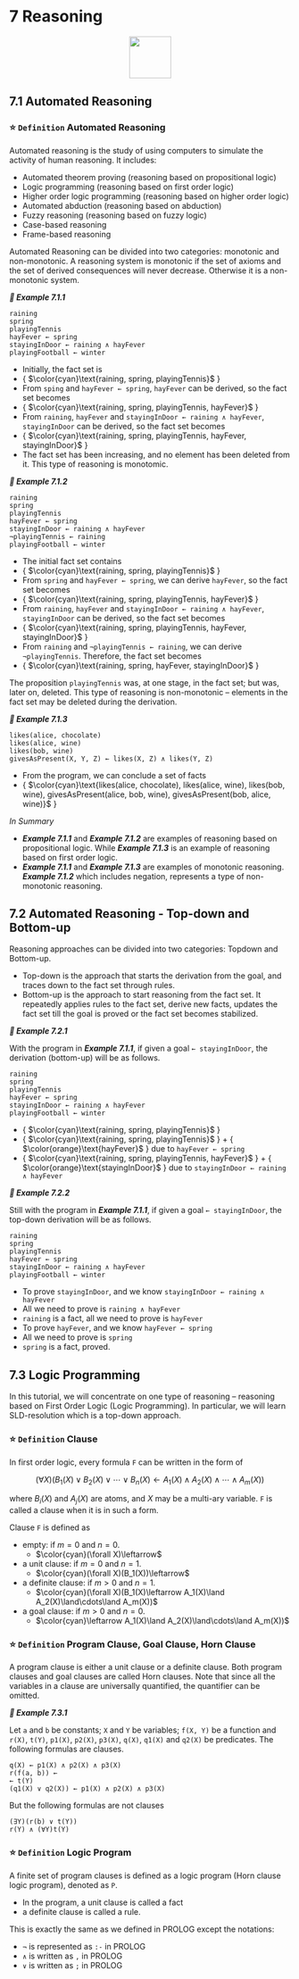 # 7 Reasoning

<p align="center"><img height="75" src="https://user-images.githubusercontent.com/19381768/227871683-af08b378-b283-470e-8b78-bc05937d585b.png"/></p>

## 7.1 Automated Reasoning

### :star: `Definition` Automated Reasoning
Automated reasoning is the study of using computers to simulate the activity of human reasoning. It includes:
- Automated theorem proving (reasoning based on propositional logic)
- Logic programming (reasoning based on first order logic)
- Higher order logic programming (reasoning based on higher order logic)
- Automated abduction (reasoning based on abduction)
- Fuzzy reasoning (reasoning based on fuzzy logic)
- Case-based reasoning
- Frame-based reasoning

Automated Reasoning can be divided into two categories: monotonic and non-monotonic. A reasoning system is monotonic if the set of axioms and the
set of derived consequences will never decrease. Otherwise it
is a non-monotonic system.

***:blue_book: Example 7.1.1***
```
raining
spring
playingTennis
hayFever ← spring
stayingInDoor ← raining ∧ hayFever
playingFootball ← winter
```
- Initially, the fact set is 
- { $\color{cyan}\text{raining, spring, playingTennis}$ }
- From `sping` and `hayFever ← spring`, `hayFever` can be derived, so the fact set becomes
- { $\color{cyan}\text{raining, spring, playingTennis, hayFever}$ }
- From `raining`, `hayFever` and `stayingInDoor ← raining ∧ hayFever`, `stayingInDoor` can be derived, so the fact set becomes
- { $\color{cyan}\text{raining, spring, playingTennis, hayFever, stayingInDoor}$ }
- The fact set has been increasing, and no element has been deleted from it. This type of reasoning is monotomic.

***:blue_book: Example 7.1.2***
```
raining
spring
playingTennis
hayFever ← spring
stayingInDoor ← raining ∧ hayFever
¬playingTennis ← raining
playingFootball ← winter
```
- The initial fact set contains
- { $\color{cyan}\text{raining, spring, playingTennis}$ }
- From `spring` and `hayFever ← spring`, we can derive `hayFever`, so the fact set becomes
- { $\color{cyan}\text{raining, spring, playingTennis, hayFever}$ }
- From `raining`, `hayFever` and `stayingInDoor ← raining ∧ hayFever`, `stayingInDoor` can be derived, so the fact set becomes
- { $\color{cyan}\text{raining, spring, playingTennis, hayFever, stayingInDoor}$ }
- From `raining` and `¬playingTennis ← raining`, we can derive `¬playingTennis`. Therefore, the fact set becomes
- { $\color{cyan}\text{raining, spring, hayFever, stayingInDoor}$ }

The proposition `playingTennis` was, at one stage, in the fact set; but was, later on, deleted. This type of reasoning is non-monotonic – elements in the fact set may be deleted during the derivation.

***:blue_book: Example 7.1.3***
```
likes(alice, chocolate)
likes(alice, wine)
likes(bob, wine)
givesAsPresent(X, Y, Z) ← likes(X, Z) ∧ likes(Y, Z)
```
- From the program, we can conclude a set of facts
- { $\color{cyan}\text{likes(alice, chocolate), likes(alice, wine), likes(bob, wine),  givesAsPresent(alice, bob, wine), givesAsPresent(bob, alice, wine)}$ }

*In Summary*
- ***Example 7.1.1*** and ***Example 7.1.2*** are examples of reasoning based on propositional logic. While ***Example 7.1.3*** is an example of reasoning
based on first order logic.
- ***Example 7.1.1*** and ***Example 7.1.3*** are examples of monotonic reasoning. ***Example 7.1.2*** which includes negation, represents a type of non-monotonic reasoning.

## 7.2 Automated Reasoning - Top-down and Bottom-up
Reasoning approaches can be divided into two categories: Topdown and Bottom-up.
- Top-down is the approach that starts the derivation from the goal, and traces down to the fact set through rules.
- Bottom-up is the approach to start reasoning from the fact set. It repeatedly applies rules to the fact set, derive new facts, updates the fact set till the goal is proved or the fact set becomes stabilized.

***:blue_book: Example 7.2.1***

With the program in ***Example 7.1.1***, if given a goal `← stayingInDoor`, the derivation (bottom-up) will be as follows.
```
raining
spring
playingTennis
hayFever ← spring
stayingInDoor ← raining ∧ hayFever
playingFootball ← winter
```
- { $\color{cyan}\text{raining, spring, playingTennis}$ }
- { $\color{cyan}\text{raining, spring, playingTennis}$ } + { $\color{orange}\text{hayFever}$ } due to `hayFever ← spring`
- { $\color{cyan}\text{raining, spring, playingTennis, hayFever}$ } + { $\color{orange}\text{stayingInDoor}$ } due to `stayingInDoor ← raining ∧ hayFever`

***:blue_book: Example 7.2.2***

Still with the program in ***Example 7.1.1***, if given a goal `← stayingInDoor`, the top-down derivation will be as follows.
```
raining
spring
playingTennis
hayFever ← spring
stayingInDoor ← raining ∧ hayFever
playingFootball ← winter
```
- To prove `stayingInDoor`, and we know `stayingInDoor ← raining ∧ hayFever`
- All we need to prove is `raining ∧ hayFever`
- `raining` is a fact, all we need to prove is `hayFever`
- To prove `hayFever`, and we know `hayFever ← spring`
- All we need to prove is `spring`
- `spring` is a fact, proved.

## 7.3 Logic Programming
In this tutorial, we will concentrate on one type of reasoning – reasoning based on First Order Logic (Logic Programming). In particular, we will learn SLD-resolution which is a top-down approach.

### :star: `Definition` Clause
In first order logic, every formula `F` can be written in the form of

$$(\forall X)(B_1(X)\lor B_2(X)\lor\cdots\lor B_n(X)\leftarrow A_1(X)\land A_2(X)\land\cdots\land A_m(X))$$

where $B_i(X)$ and $A_j(X)$ are atoms, and $X$ may be a multi-ary variable. `F` is called a clause when it is in such a form.

Clause `F` is defined as
- empty: if $m=0$ and $n=0$. 
  - $\color{cyan}(\forall X)\leftarrow$
- a unit clause: if $m=0$ and $n=1$. 
  - $\color{cyan}(\forall X)(B_1(X))\leftarrow$
- a definite clause: if $m>0$ and $n=1$. 
  - $\color{cyan}(\forall X)(B_1(X)\leftarrow A_1(X)\land A_2(X)\land\cdots\land A_m(X))$ 
- a goal clause: if $m>0$ and $n=0$.  
  - $\color{cyan}\leftarrow A_1(X)\land A_2(X)\land\cdots\land A_m(X))$

### :star: `Definition` Program Clause, Goal Clause, Horn Clause
A program clause is either a unit clause or a definite clause. Both program clauses and goal clauses are called Horn clauses. Note that since all the variables in a clause are universally quantified, the quantifier can be omitted.

***:blue_book: Example 7.3.1***

Let `a` and `b` be constants; `X` and `Y` be variables; `f(X, Y)` be a function and `r(X)`, `t(Y)`, `p1(X)`, `p2(X)`, `p3(X)`, `q(X)`, `q1(X)` and `q2(X)` be predicates. The following formulas are clauses.
```
q(X) ← p1(X) ∧ p2(X) ∧ p3(X)
r(f(a, b)) ←
← t(Y)
(q1(X) ∨ q2(X)) ← p1(X) ∧ p2(X) ∧ p3(X)
```
But the following formulas are not clauses
```
(∃Y)(r(b) ∨ t(Y))
r(Y) ∧ (∀Y)t(Y)
```

### :star: `Definition` Logic Program
A finite set of program clauses is defined as a logic program (Horn clause logic program), denoted as `P`.
- In the program, a unit clause is called a fact
- a definite clause is called a rule. 

This is exactly the same as we defined in PROLOG except the notations:
- `¬` is represented as `:-` in PROLOG
- `∧` is written as `,` in PROLOG
- `∨` is written as `;` in PROLOG
